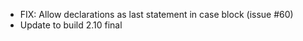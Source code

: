 * FIX: Allow declarations as last statement in case block (issue #60)
* Update to build 2.10 final

